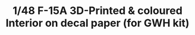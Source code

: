 ---
layout: product
title: "1/48 F-15A 3D-Printed & coloured Interior on decal paper (for GWH kit)"
price: "2900" 
desc: "3D Dekal"
img_path: "/assets/img/QD48038.webp"
brand: "Quinta Studio"
available: false
special_offer: false
new: false
soon: false
cat: "010000"
subcat: "016000"
subsubcat: "0N/A"
sifra: "QD48038"
popular: false
---